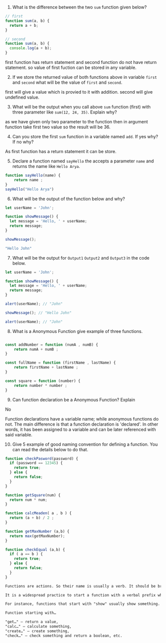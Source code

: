 1. What is the difference between the two `sum` function given below?

```js
// first
function sum(a, b) {
  return a + b;
}

// second
function sum(a, b) {
  console.log(a + b);
}
```

first function has return statement and second function do not have return statement. so value of first fuction can be stored in any variable.



2. If we store the returned value of both functions above in variable `first` and `second` what will be the value of `first` and `second`.

first will give a value which is provied to it with addition.
second will give undefined value.



3. What will be the output when you call above `sum` function (first) with three parameter like `sum(12, 24, 35)`. Explain why?

as we have given only two parameter to the function then in argument function take first two value so the result will be 36.



4. Can you store the first `sum` function in a variable named `add`. If yes why? If no why?

As first function has a return statement it can be store.



5. Declare a function named `sayHello` the accepts a parameter `name` and returns the name like `Hello Arya`.


```js
function sayHello(name) {
    return name ;
}
sayHello("Hello Arya")
```

6. What will be the output of the function below and why?

```js
let userName = 'John';

function showMessage() {
  let message = 'Hello, ' + userName;
  return message;
}

showMessage();

"Hello John"
```

7. What will be the output for `Output1` `Output2` and `Output3` in the code below.

```js
let userName = 'John';

function showMessage() {
  let message = 'Hello, ' + userName;
  return message;
}

alert(userName); // "John"

showMessage(); // "Hello John"

alert(userName); // "John"
```



8. What is a Anonymous Function give example of three functions.


```js

const addNumber = function (numA , numB) {
    return numA + numB ; 
}

const fullName = function (firstName , lastName) {
    return firstName + lastName ; 
}

const square = function (number) {
    return number * number ; 
}
```



9. Can function declaration be a Anonymous Function? Explain

No

Function declarations have a variable name; while anonymous functions do not. The main difference is that a function declaration is 'declared'. In other words, it has been assigned to a variable and can be later referenced with said variable.




10. Give 5 example of good naming convention for defining a function. You can read the details below to do that.

```js
function checkPasword(password) {
  if (password == 12345) {
    return true;
  } else {
    return false;
  }
}

function getSquare(num) {
  return num * num;
}

function calcMeaden( a , b ) {
  return (a + b) / 2 ;
}

function getMaxNumber (a,b) {
  return max(getMaxNumber);
}

function checkEqual (a,b) {
  if ( a == b ) {
    return true;
  } else {
    return false;
  }
} 

```

```md
Functions are actions. So their name is usually a verb. It should be brief, as accurate as possible and describe what the function does, so that someone reading the code gets an indication of what the function does.

It is a widespread practice to start a function with a verbal prefix which vaguely describes the action. There must be an agreement within the team on the meaning of the prefixes.

For instance, functions that start with "show" usually show something.

Function starting with…

"get…" – return a value,
"calc…" – calculate something,
"create…" – create something,
"check…" – check something and return a boolean, etc.
```
